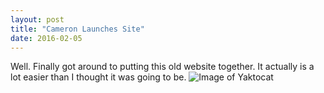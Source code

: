 ```yaml
---
layout: post
title: "Cameron Launches Site"
date: 2016-02-05
---
```


Well. Finally got around to putting this old website together. 
It actually is a lot easier than I thought it was going to be.
![Image of Yaktocat](https://octodex.github.com/images/yaktocat.png)
